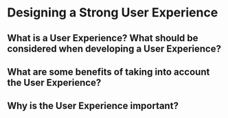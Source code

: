 # Designing a Strong User Experience

## What is a User Experience? What should be considered when developing a User Experience?

## What are some benefits of taking into account the User Experience?

## Why is the User Experience important?